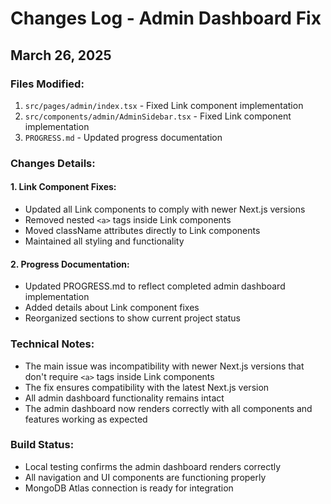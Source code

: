 # Changes Log - Admin Dashboard Fix

## March 26, 2025

### Files Modified:
1. `src/pages/admin/index.tsx` - Fixed Link component implementation
2. `src/components/admin/AdminSidebar.tsx` - Fixed Link component implementation
3. `PROGRESS.md` - Updated progress documentation

### Changes Details:

#### 1. Link Component Fixes:
- Updated all Link components to comply with newer Next.js versions
- Removed nested `<a>` tags inside Link components
- Moved className attributes directly to Link components
- Maintained all styling and functionality

#### 2. Progress Documentation:
- Updated PROGRESS.md to reflect completed admin dashboard implementation
- Added details about Link component fixes
- Reorganized sections to show current project status

### Technical Notes:
- The main issue was incompatibility with newer Next.js versions that don't require `<a>` tags inside Link components
- The fix ensures compatibility with the latest Next.js version
- All admin dashboard functionality remains intact
- The admin dashboard now renders correctly with all components and features working as expected

### Build Status:
- Local testing confirms the admin dashboard renders correctly
- All navigation and UI components are functioning properly
- MongoDB Atlas connection is ready for integration
